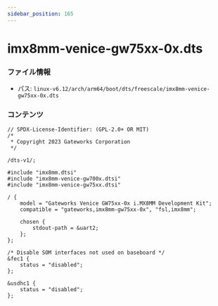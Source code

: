 ```yaml
---
sidebar_position: 165
---
```

# imx8mm-venice-gw75xx-0x.dts

### ファイル情報

- パス: `linux-v6.12/arch/arm64/boot/dts/freescale/imx8mm-venice-gw75xx-0x.dts`

### コンテンツ

```dts
// SPDX-License-Identifier: (GPL-2.0+ OR MIT)
/*
 * Copyright 2023 Gateworks Corporation
 */

/dts-v1/;

#include "imx8mm.dtsi"
#include "imx8mm-venice-gw700x.dtsi"
#include "imx8mm-venice-gw75xx.dtsi"

/ {
	model = "Gateworks Venice GW75xx-0x i.MX8MM Development Kit";
	compatible = "gateworks,imx8mm-gw75xx-0x", "fsl,imx8mm";

	chosen {
		stdout-path = &uart2;
	};
};

/* Disable SOM interfaces not used on baseboard */
&fec1 {
	status = "disabled";
};

&usdhc1 {
	status = "disabled";
};

```
